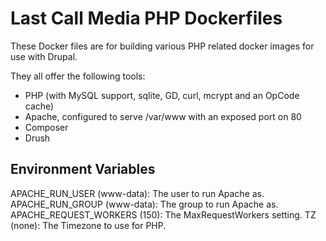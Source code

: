 Last Call Media PHP Dockerfiles
===============================

These Docker files are for building various PHP related docker images for use with Drupal.

They all offer the following tools:

* PHP (with MySQL support, sqlite, GD, curl, mcrypt and an OpCode cache)
* Apache, configured to serve /var/www with an exposed port on 80
* Composer
* Drush

Environment Variables
---------------------
APACHE_RUN_USER (www-data): The user to run Apache as.
APACHE_RUN_GROUP (www-data): The group to run Apache as.
APACHE_REQUEST_WORKERS (150): The MaxRequestWorkers setting.
TZ (none): The Timezone to use for PHP.
